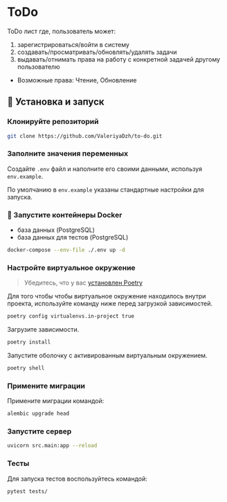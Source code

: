 # ToDo
ToDo лист где, пользователь может:
1. зарегистрироваться/войти в систему 
2. создавать/просматривать/обновлять/удалять задачи 
3. выдавать/отнимать права на работу с конкретной задачей другому пользователю
  - Возможные права: Чтение, Обновление

## 🚀 Установка и запуск

### Клонируйте репозиторий

```bash
git clone https://github.com/ValeriyaDzh/to-do.git

```

### Заполните значения переменных

Создайте `.env` файл и наполните его своими данными, используя `env.example`.

По умолчанию в `env.example` указаны стандартные наcтройки для запуска.

### 🐳 Запустите контейнеры Docker

* база данных (PostgreSQL)
* база данных для тестов (PostgreSQL)

```bash
docker-compose --env-file ./.env up -d
```

### Настройте виртуальное окружение

> Убедитесь, что у вас [установлен Poetry](https://python-poetry.org/docs/#installation)

Для того чтобы чтобы виртуальное окружение находилось внутри проекта, используйте команду ниже перед загрузкой зависимостей.

```bash
poetry config virtualenvs.in-project true
```

Загрузите зависимости.

```bash
poetry install 
```

Запустите оболочку с активированным виртуальным окружением.

```bash
poetry shell
```

### Примените миграции

Примените миграции командой:

```bash
alembic upgrade head
```

### Запустите сервер

```bash
uvicorn src.main:app --reload
```

### Тесты

Для запуска тестов воспользуйтесь командой:

```bash
pytest tests/
```
